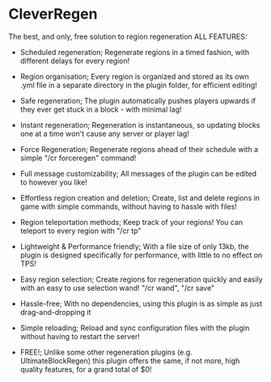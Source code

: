 # CleverRegen
The best, and only, free solution to region regeneration
ALL FEATURES:

- Scheduled regeneration; Regenerate regions in a timed fashion, with different delays for every region!

- Region organisation; Every region is organized and stored as its own .yml file in a separate directory in the plugin folder, for efficient editing!

- Safe regeneration; The plugin automatically pushes players upwards if they ever get stuck in a block - with minimal lag!

- Instant regeneration; Regeneration is instantaneous, so updating blocks one at a time won't cause any server or player lag!

- Force Regeneration; Regenerate regions ahead of their schedule with a simple "/cr forceregen" command!

- Full message customizability; All messages of the plugin can be edited to however you like!

- Effortless region creation and deletion; Create, list and delete regions in game with simple commands, without having to hassle with files!

- Region teleportation methods; Keep track of your regions! You can teleport to every region with "/cr tp"

- Lightweight & Performance friendly; With a file size of only 13kb, the plugin is designed specifically for performance, with little to no effect on TPS!

- Easy region selection; Create regions for regeneration quickly and easily with an easy to use selection wand! "/cr wand", "/cr save"

- Hassle-free; With no dependencies, using this plugin is as simple as just drag-and-dropping it

- Simple reloading; Reload and sync configuration files with the plugin without having to restart the server!

- FREE!; Unlike some other regeneration plugins (e.g. UltimateBlockRegen) this plugin offers the same, if not more, high quality features, for a grand total of $0!
